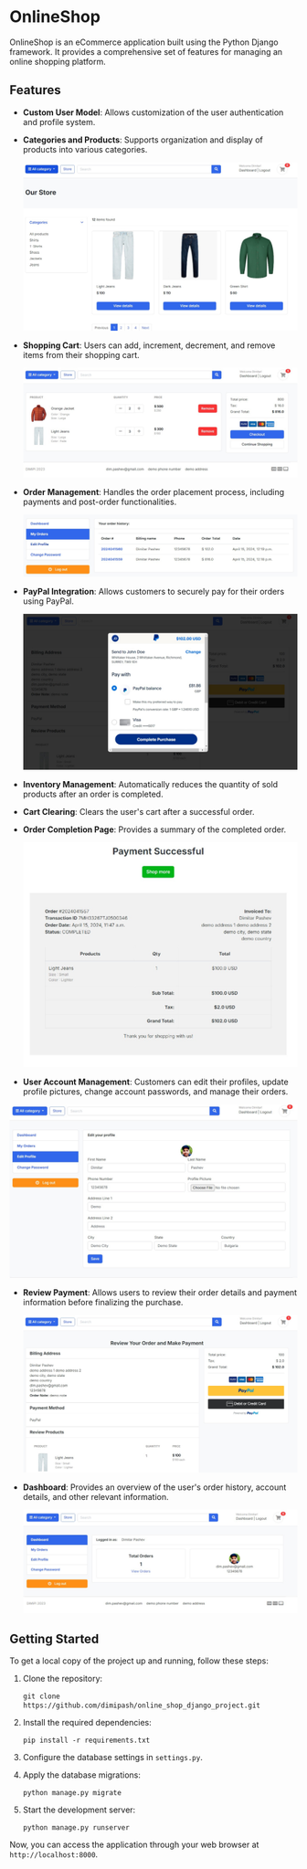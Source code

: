 # OnlineShop

OnlineShop is an eCommerce application built using the Python Django framework. It provides a comprehensive set of features for managing an online shopping platform.

## Features

- **Custom User Model**: Allows customization of the user authentication and profile system.
  
- **Categories and Products**: Supports organization and display of products into various categories.
  
  ![Categories and Products](screenshots/store.jpg)
- **Shopping Cart**: Users can add, increment, decrement, and remove items from their shopping cart.
  
  ![Shopping Cart](screenshots/shopping_cart.jpg)
- **Order Management**: Handles the order placement process, including payments and post-order functionalities.
  
  ![Order Management](screenshots/orders.jpg)
- **PayPal Integration**: Allows customers to securely pay for their orders using PayPal.
  
  ![PayPal Integration](screenshots/paypal.jpg)
- **Inventory Management**: Automatically reduces the quantity of sold products after an order is completed.
- **Cart Clearing**: Clears the user's cart after a successful order.
- **Order Completion Page**: Provides a summary of the completed order.
  
  ![Order Completion Page](screenshots/order_completed.jpg)
- **User Account Management**: Customers can edit their profiles, update profile pictures, change account passwords, and manage their orders.
  
 ![Custom User Model](screenshots/edit_profile.jpg)
- **Review Payment**: Allows users to review their order details and payment information before finalizing the purchase.
  
  ![Review Payment](screenshots/payment.jpg)
- **Dashboard**: Provides an overview of the user's order history, account details, and other relevant information.
  
  ![Dashboard](screenshots/dashboard.jpg)

## Getting Started

To get a local copy of the project up and running, follow these steps:

1. Clone the repository:
   ```
   git clone https://github.com/dimipash/online_shop_django_project.git
   ```

2. Install the required dependencies:
   ```
   pip install -r requirements.txt
   ```

3. Configure the database settings in `settings.py`.

4. Apply the database migrations:
   ```
   python manage.py migrate
   ```

5. Start the development server:
   ```
   python manage.py runserver
   ```

Now, you can access the application through your web browser at `http://localhost:8000`.